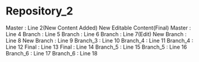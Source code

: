 # Repository_2
Master : Line 2(New Content Added)
New Editable Content(Final)
Master : Line 4
Branch : Line 5
Branch : Line 6
Branch : Line 7(Edit)
New Branch : Line 8
New Branch : Line 9
Branch_3 : Line 10
Branch_4 : Line 11
Branch_4 : Line 12
Final : Line 13
Final : Line 14
Branch_5 : Line 15
Branch_5 : Line 16
Branch_6 : Line 17
Branch_6 : Line 18
